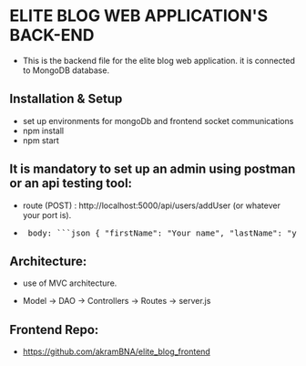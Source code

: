 # ELITE BLOG WEB APPLICATION'S BACK-END

* This is the backend file for the elite blog web application. it is connected to MongoDB database.

## Installation & Setup

* set up environments for mongoDb and frontend socket communications
* npm install
* npm start

## It is mandatory to set up an admin using postman or an api testing tool:

* route (POST) : http://localhost:5000/api/users/addUser (or whatever your port is).

* <pre> body: ```json { "firstName": "Your_name", "lastName": "your_last_name", "email": "your_email@mail.com", "password": "your_password", "roleType": "Admin" } ``` </pre>

## Architecture:

* use of MVC architecture.

* Model -> DAO -> Controllers -> Routes -> server.js

## Frontend Repo:

* https://github.com/akramBNA/elite_blog_frontend